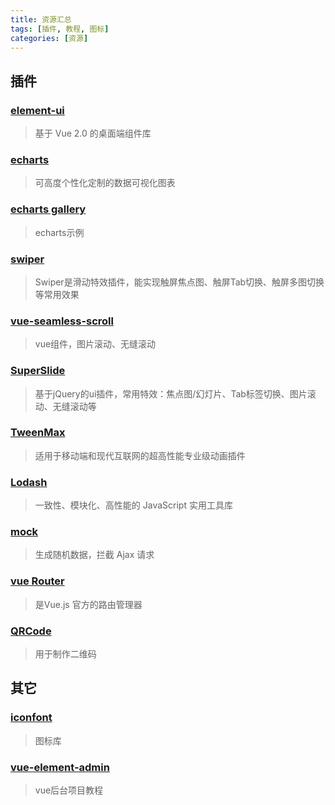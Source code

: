 ```yaml
---
title: 资源汇总
tags: [插件, 教程, 图标]
categories: [资源]
---
```

## 插件
### [element-ui](https://element.eleme.cn/#/zh-CN)
  > 基于 Vue 2.0 的桌面端组件库
### [echarts](https://www.echartsjs.com/zh/index.html)
  > 可高度个性化定制的数据可视化图表
### [echarts gallery](https://gallery.echartsjs.com/explore.html#sort=rank~timeframe=all~author=all)
  > echarts示例
### [swiper](https://www.swiper.com.cn/)
  > Swiper是滑动特效插件，能实现触屏焦点图、触屏Tab切换、触屏多图切换等常用效果
### [vue-seamless-scroll](https://chenxuan1993.gitee.io/component-document/index_prod#/component/seamless-default)
  > vue组件，图片滚动、无缝滚动
### [SuperSlide](http://www.superslide2.com/)
  > 基于jQuery的ui插件，常用特效：焦点图/幻灯片、Tab标签切换、图片滚动、无缝滚动等
### [TweenMax](https://www.tweenmax.com.cn/)
  > 适用于移动端和现代互联网的超高性能专业级动画插件
### [Lodash](https://www.lodashjs.com/)
  > 一致性、模块化、高性能的 JavaScript 实用工具库
### [mock](http://mockjs.com/)
  > 生成随机数据，拦截 Ajax 请求
### [vue Router](https://router.vuejs.org/zh/guide/#javascript)
  > 是Vue.js 官方的路由管理器
### [QRCode](https://www.npmjs.com/package/qrcodejs2)
  > 用于制作二维码
## 其它
### [iconfont](https://www.iconfont.cn/)
  > 图标库
### [vue-element-admin](https://juejin.im/post/59097cd7a22b9d0065fb61d2)
  > vue后台项目教程